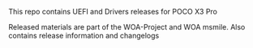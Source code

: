 This repo contains UEFI and Drivers releases for POCO X3 Pro

Released materials are part of the WOA-Project and WOA msmile. Also contains release information and changelogs
